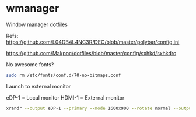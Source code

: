# wmanager

Window manager dotfiles

Refs:
https://github.com/L04DB4L4NC3R/DEC/blob/master/polybar/config.ini

https://github.com/Makpoc/dotfiles/blob/master/config/sxhkd/sxhkdrc

No awesome fonts?

```bash
sudo rm /etc/fonts/conf.d/70-no-bitmaps.conf
```

Launch to external monitor

eDP-1 = Local monitor
HDMI-1 = External monitor

```bash
xrandr --output eDP-1 --primary --mode 1600x900 --rotate normal --output HDMI-1 --mode 1920x1080 --rotate normal --right-of eDP-1
```
